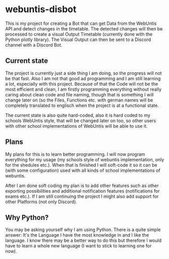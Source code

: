 # webuntis-disbot
This is my project for creating a Bot that can get Data from the WebUntis API and detect changes in the timetable. The detected changes will then be processed to create a visual Output Timetable (currently done with the Python plotly library). The Visual Output can then be sent to a Discord channel with a Discord Bot.

## Current state
The project is currently just a side thing I am doing, so the progress will not be that fast. Also I am not that good ad programming and I am still learning a lot, especially with this project. 
Because of that the Code will not be the most efficient and clean, I am firstly programming everything without really caring about clean code and file naming, though that is something I will change later on (so the Files, Functions etc. with german names will be completely translated to englisch when the project is at a functional state.

The current state is also quite hard-coded, also it is hard coded to my schools WebUntis style, that will be changed later on too, so other users with other school implementations of WebUntis will be able to use it.

## Plans
My plans for this is to learn better programming. I will now program everything for my usage (my schools style of webuntis implementation, only for the shedules etc.). When that is finished I will soft-code it so it can be (with some configuration) used with all kinds of school implementations of webuntis.

After I am done soft coding my plan is to add other features such as other exporting possibilities and additional notification features (notifications for exams etc.). If I am still continuing the project I might also add support for other Platforms (not only Discord).

## Why Python?
You may be asking yourself why I am using Python. There is a quite simple answer: It's the Language I have the most knowledge in and I like the language.
I know there may be a better way to do this but therefore I would have to learn a whole new language (I want to stick to learning one for now).
